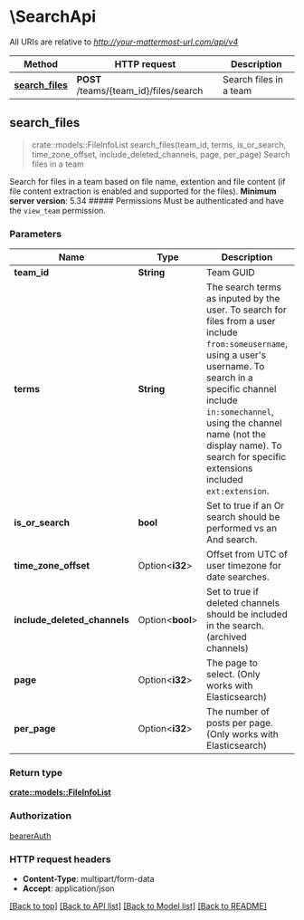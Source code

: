 # \SearchApi

All URIs are relative to *http://your-mattermost-url.com/api/v4*

Method | HTTP request | Description
------------- | ------------- | -------------
[**search_files**](SearchApi.md#search_files) | **POST** /teams/{team_id}/files/search | Search files in a team



## search_files

> crate::models::FileInfoList search_files(team_id, terms, is_or_search, time_zone_offset, include_deleted_channels, page, per_page)
Search files in a team

Search for files in a team based on file name, extention and file content (if file content extraction is enabled and supported for the files). __Minimum server version__: 5.34 ##### Permissions Must be authenticated and have the `view_team` permission. 

### Parameters


Name | Type | Description  | Required | Notes
------------- | ------------- | ------------- | ------------- | -------------
**team_id** | **String** | Team GUID | [required] |
**terms** | **String** | The search terms as inputed by the user. To search for files from a user include `from:someusername`, using a user's username. To search in a specific channel include `in:somechannel`, using the channel name (not the display name). To search for specific extensions included `ext:extension`. | [required] |
**is_or_search** | **bool** | Set to true if an Or search should be performed vs an And search. | [required] |
**time_zone_offset** | Option<**i32**> | Offset from UTC of user timezone for date searches. |  |[default to 0]
**include_deleted_channels** | Option<**bool**> | Set to true if deleted channels should be included in the search. (archived channels) |  |
**page** | Option<**i32**> | The page to select. (Only works with Elasticsearch) |  |[default to 0]
**per_page** | Option<**i32**> | The number of posts per page. (Only works with Elasticsearch) |  |[default to 60]

### Return type

[**crate::models::FileInfoList**](FileInfoList.md)

### Authorization

[bearerAuth](../README.md#bearerAuth)

### HTTP request headers

- **Content-Type**: multipart/form-data
- **Accept**: application/json

[[Back to top]](#) [[Back to API list]](../README.md#documentation-for-api-endpoints) [[Back to Model list]](../README.md#documentation-for-models) [[Back to README]](../README.md)

